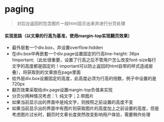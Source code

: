 # paging
> 对后台返回的包含图片一段html显示出来并进行分页处理

#### 实现思路（以文章的行高为基准，使用margin-top实现翻页效果）

* 最外层套一个div.box，并设置overflow:hidden
* 在div.box中再嵌套一个div.page设置固定的行高line-height: 36px !important;（此处很重要，设置了行高之后不管用户怎么改变font-size每行文字的高度都是固定的！important可以防止返回的html自带的样式造成层叠），将获取到的文章放在page里面
* 给外层div.box设置固定的高度，此高度必须为行高的倍数，例子中设置的是720px
* 翻页效果采取给div.page设置margin-top负值来实现
* 分页分两种情况考虑：1. 纯文字；2.带图片
* 如果当前显示出的界面中是纯文字，则按照之前设置的高度不变
* 如果当前显示出的界面中有图片则获取图片的高度加上之前设置的高度，但是考虑图片过长时，翻页时文章长度突然改变影响用户体验，需要稍作处理
